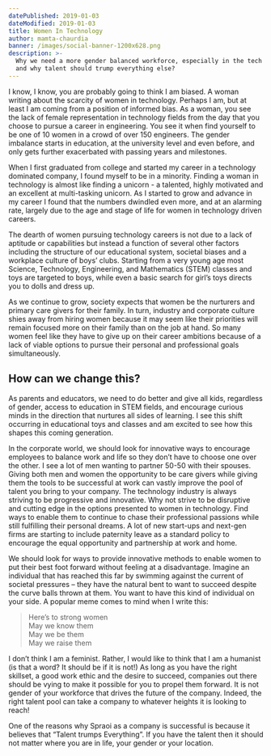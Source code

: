 ```yaml
---
datePublished: 2019-01-03
dateModified: 2019-01-03
title: Women In Technology
author: mamta-chaurdia
banner: /images/social-banner-1200x628.png
description: >-
  Why we need a more gender balanced workforce, especially in the tech industry
  and why talent should trump everything else?
---
```


I know, I know, you are probably going to think I am biased. A woman writing
about the scarcity of women in technology. Perhaps I am, but at least I am
coming from a position of informed bias. As a woman, you see the lack of female
representation in technology fields from the day that you choose to pursue a
career in engineering. You see it when find yourself to be one of 10 women in a
crowd of over 150 engineers. The gender imbalance starts in education, at the
university level and even before, and only gets further exacerbated with passing
years and milestones.

When I first graduated from college and started my career in a technology
dominated company, I found myself to be in a minority. Finding a woman in
technology is almost like finding a unicorn - a talented, highly motivated and
an excellent at multi-tasking unicorn. As I started to grow and advance in my
career I found that the numbers dwindled even more, and at an alarming rate,
largely due to the age and stage of life for women in technology driven careers.

The dearth of women pursuing technology careers is not due to a lack of aptitude
or capabilities but instead a function of several other factors including the
structure of our educational system, societal biases and a workplace culture of
boys’ clubs. Starting from a very young age most Science, Technology,
Engineering, and Mathematics (STEM) classes and toys are targeted to boys, while
even a basic search for girl’s toys directs you to dolls and dress up.

As we continue to grow, society expects that women be the nurturers and primary
care givers for their family. In turn, industry and corporate culture shies away
from hiring women because it may seem like their priorities will remain focused
more on their family than on the job at hand. So many women feel like they have
to give up on their career ambitions because of a lack of viable options to
pursue their personal and professional goals simultaneously.

## How can we change this?

As parents and educators, we need to do better and give all kids, regardless of
gender, access to education in STEM fields, and encourage curious minds in the
direction that nurtures all sides of learning. I see this shift occurring in
educational toys and classes and am excited to see how this shapes this coming
generation.

In the corporate world, we should look for innovative ways to encourage
employees to balance work and life so they don’t have to choose one over the
other. I see a lot of men wanting to partner 50-50 with their spouses. Giving
both men and women the opportunity to be care givers while giving them the tools
to be successful at work can vastly improve the pool of talent you bring to your
company. The technology industry is always striving to be progressive and
innovative. Why not strive to be disruptive and cutting edge in the options
presented to women in technology. Find ways to enable them to continue to chase
their professional passions while still fulfilling their personal dreams. A lot
of new start-ups and next-gen firms are starting to include paternity leave as a
standard policy to encourage the equal opportunity and partnership at work and
home.

We should look for ways to provide innovative methods to enable women to put
their best foot forward without feeling at a disadvantage. Imagine an individual
that has reached this far by swimming against the current of societal pressures
– they have the natural bent to want to succeed despite the curve balls thrown
at them. You want to have this kind of individual on your side. A popular meme
comes to mind when I write this:

> Here’s to strong women<br>May we know them<br>May we be them<br>May we raise
> them

I don’t think I am a feminist. Rather, I would like to think that I am a
humanist (is that a word? It should be if it is not!) As long as you have the
right skillset, a good work ethic and the desire to succeed, companies out there
should be vying to make it possible for you to propel them forward. It is not
gender of your workforce that drives the future of the company. Indeed, the
right talent pool can take a company to whatever heights it is looking to reach!

One of the reasons why Spraoi as a company is successful is because it believes
that “Talent trumps Everything”. If you have the talent then it should not
matter where you are in life, your gender or your location.
